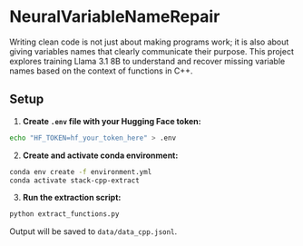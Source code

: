 # NeuralVariableNameRepair
Writing clean code is not just about making programs work; it is also about giving variables names that clearly communicate their purpose. This project explores training Llama 3.1 8B to understand and recover missing variable names based on the context of functions in C++.

## Setup

1. **Create `.env` file with your Hugging Face token:**
```bash
echo "HF_TOKEN=hf_your_token_here" > .env
```

2. **Create and activate conda environment:**
```bash
conda env create -f environment.yml
conda activate stack-cpp-extract
```

3. **Run the extraction script:**
```bash
python extract_functions.py
```

Output will be saved to `data/data_cpp.jsonl`. 
